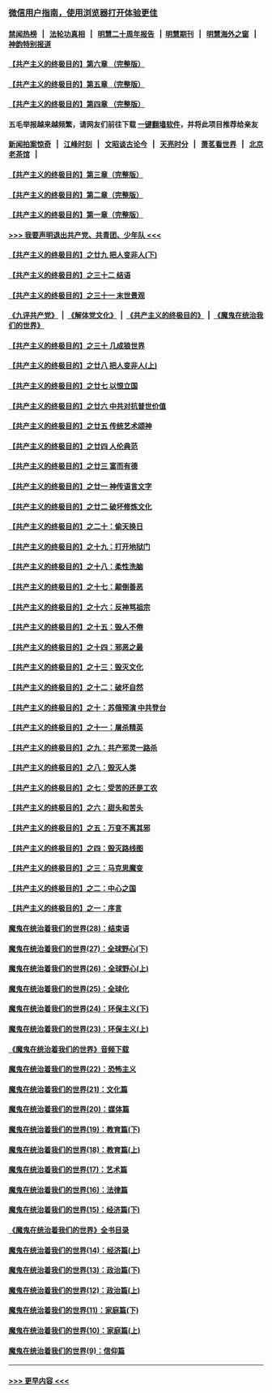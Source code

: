 ### [微信用户指南，使用浏览器打开体验更佳](https://github.com/gfw-breaker/banned-news1/blob/master/indexes/wechat-guide.md?t=0)
#### [禁闻热榜](热点新闻.md?t=0)  &nbsp;&nbsp;|&nbsp;&nbsp; [法轮功真相](https://github.com/gfw-breaker/truth/blob/master/README.md?t=0) &nbsp;&nbsp;|&nbsp;&nbsp; [明慧二十周年报告](https://github.com/gfw-breaker/mh-reports/blob/master/README.md?t=0) &nbsp;&nbsp;|&nbsp;&nbsp;[明慧期刊](https://github.com/gfw-breaker/mh-qikan) &nbsp;&nbsp;|&nbsp;&nbsp; [明慧海外之窗](https://github.com/gfw-breaker/mh-news/blob/master/README.md?t=0) &nbsp;&nbsp;|&nbsp;&nbsp; [神韵特别报道](https://github.com/gfw-breaker/mh-news/blob/master/shenyun.md?t=0)
#### [【共产主义的终极目的】第六章 （完整版）](../pages/nsc422/n11428913.md?t=02110811) 
#### [【共产主义的终极目的】第五章 （完整版）](../pages/nsc422/n11428912.md?t=02110811) 
#### [【共产主义的终极目的】第四章 （完整版）](../pages/nsc422/n11428907.md?t=02110811) 
#### 五毛举报越来越频繁，请网友们前往下载 [一键翻墙软件](https://github.com/gfw-breaker/ssr-accounts)，并将此项目推荐给亲友
#### [新闻拍案惊奇](https://github.com/gfw-breaker/banned-news1/blob/master/pages/link4.md) &nbsp;&nbsp;|&nbsp;&nbsp; [江峰时刻](https://github.com/gfw-breaker/banned-news1/blob/master/pages/link4.md) &nbsp;&nbsp;|&nbsp;&nbsp; [文昭谈古论今](https://github.com/gfw-breaker/banned-news1/blob/master/pages/link4.md) &nbsp;&nbsp;|&nbsp;&nbsp; [天亮时分](https://github.com/gfw-breaker/banned-news1/blob/master/pages/link4.md) &nbsp;&nbsp;|&nbsp;&nbsp; [萧茗看世界](https://github.com/gfw-breaker/banned-news1/blob/master/pages/link4.md) &nbsp;&nbsp;|&nbsp;&nbsp; [北京老茶馆](https://github.com/gfw-breaker/banned-news1/blob/master/pages/link4.md) &nbsp;&nbsp;|&nbsp;&nbsp; 
#### [【共产主义的终极目的】第三章（完整版）](../pages/nsc422/n11428848.md?t=02110811) 
#### [【共产主义的终极目的】第二章（完整版）](../pages/nsc422/n11428831.md?t=02110811) 
#### [【共产主义的终极目的】第一章（完整版）](../pages/nsc422/n11417651.md?t=02110811) 
#### [>>> 我要声明退出共产党、共青团、少年队 <<<](https://github.com/begood0513/goodnews/blob/master/quit/letter.md) 
#### [【共产主义的终极目的】之廿九 把人变非人(下)](../pages/nsc422/n11344140.md?t=02110811) 
#### [【共产主义的终极目的】之三十二 结语](../pages/nsc422/n11360535.md?t=02110811) 
#### [【共产主义的终极目的】之三十一 末世景观](../pages/nsc422/n11351129.md?t=02110811) 
#### [《九评共产党》](https://github.com/begood0513/9ping.md/blob/master/README.md) &nbsp;|&nbsp; [《解体党文化》](../../../../jtdwh.md/blob/master/README.md)  &nbsp;|&nbsp; [《共产主义的终极目的》](../../../../gczydzjmd.md/blob/master/README.md) &nbsp;|&nbsp; [《魔鬼在统治我们的世界》](../../../../mgztzwmdsj.md/blob/master/README.md) 
#### [【共产主义的终极目的】之三十 几成狼世界](../pages/nsc422/n11348280.md?t=02110811) 
#### [【共产主义的终极目的】之廿八 把人变非人(上)](../pages/nsc422/n11340492.md?t=02110811) 
#### [【共产主义的终极目的】之廿七 以恨立国](../pages/nsc422/n11336944.md?t=02110811) 
#### [【共产主义的终极目的】之廿六 中共对抗普世价值](../pages/nsc422/n11324785.md?t=02110811) 
#### [【共产主义的终极目的】之廿五 传统艺术颂神](../pages/nsc422/n11296396.md?t=02110811) 
#### [【共产主义的终极目的】之廿四 人伦典范](../pages/nsc422/n11296397.md?t=02110811) 
#### [【共产主义的终极目的】之廿三 富而有德](../pages/nsc422/n11283598.md?t=02110811) 
#### [【共产主义的终极目的】之廿一 神传语言文字](../pages/nsc422/n11263265.md?t=02110811) 
#### [【共产主义的终极目的】之廿二 破坏修炼文化](../pages/nsc422/n11245728.md?t=02110811) 
#### [【共产主义的终极目的】之二十：偷天换日](../pages/nsc422/n11238846.md?t=02110811) 
#### [【共产主义的终极目的】之十九：打开地狱门](../pages/nsc422/n11206376.md?t=02110811) 
#### [【共产主义的终极目的】之十八：柔性洗脑](../pages/nsc422/n11199994.md?t=02110811) 
#### [【共产主义的终极目的】之十七：颠倒善恶](../pages/nsc422/n11179782.md?t=02110811) 
#### [【共产主义的终极目的】之十六：反神骂祖宗](../pages/nsc422/n11166798.md?t=02110811) 
#### [【共产主义的终极目的】之十五：毁人不倦](../pages/nsc422/n11166792.md?t=02110811) 
#### [【共产主义的终极目的】之十四：邪恶之最](../pages/nsc422/n11150249.md?t=02110811) 
#### [【共产主义的终极目的】之十三：毁灭文化](../pages/nsc422/n11135227.md?t=02110811) 
#### [【共产主义的终极目的】之十二：破坏自然](../pages/nsc422/n11135214.md?t=02110811) 
#### [【共产主义的终极目的】之十：苏俄预演 中共登台](../pages/nsc422/n11118424.md?t=02110811) 
#### [【共产主义的终极目的】之十一：屠杀精英](../pages/nsc422/n11118442.md?t=02110811) 
#### [【共产主义的终极目的】之九：共产邪灵一路杀](../pages/nsc422/n11114139.md?t=02110811) 
#### [【共产主义的终极目的】之八：毁灭人类](../pages/nsc422/n11108503.md?t=02110811) 
#### [【共产主义的终极目的】之七：受苦的还是工农](../pages/nsc422/n11101809.md?t=02110811) 
#### [【共产主义的终极目的】之六：甜头和苦头](../pages/nsc422/n11096971.md?t=02110811) 
#### [【共产主义的终极目的】之五：万变不离其邪](../pages/nsc422/n11091285.md?t=02110811) 
#### [【共产主义的终极目的】之四：毁灭路线图](../pages/nsc422/n11086284.md?t=02110811) 
#### [【共产主义的终极目的】之三：马克思魔变](../pages/nsc422/n11061941.md?t=02110811) 
#### [【共产主义的终极目的】之二：中心之国](../pages/nsc422/n11047728.md?t=02110811) 
#### [【共产主义的终极目的】之一：序言](../pages/nsc422/n11086077.md?t=02110811) 
#### [魔鬼在统治着我们的世界(28)：结束语](../pages/nsc422/n10936246.md?t=02110811) 
#### [魔鬼在统治着我们的世界(27)：全球野心(下)](../pages/nsc422/n10928319.md?t=02110811) 
#### [魔鬼在统治着我们的世界(26)：全球野心(上)](../pages/nsc422/n10900318.md?t=02110811) 
#### [魔鬼在统治着我们的世界(25)：全球化](../pages/nsc422/n10788205.md?t=02110811) 
#### [魔鬼在统治着我们的世界(24)：环保主义(下)](../pages/nsc422/n10695307.md?t=02110811) 
#### [魔鬼在统治着我们的世界(23)：环保主义(上)](../pages/nsc422/n10688613.md?t=02110811) 
#### [《魔鬼在统治着我们的世界》音频下载](../pages/nsc422/n10635553.md?t=02110811) 
#### [魔鬼在统治着我们的世界(22)：恐怖主义](../pages/nsc422/n10614727.md?t=02110811) 
#### [魔鬼在统治着我们的世界(21)：文化篇](../pages/nsc422/n10597706.md?t=02110811) 
#### [魔鬼在统治着我们的世界(20)：媒体篇](../pages/nsc422/n10586579.md?t=02110811) 
#### [魔鬼在统治着我们的世界(19)：教育篇(下)](../pages/nsc422/n10564808.md?t=02110811) 
#### [魔鬼在统治着我们的世界(18)：教育篇(上)](../pages/nsc422/n10526970.md?t=02110811) 
#### [魔鬼在统治着我们的世界(17)：艺术篇](../pages/nsc422/n10499093.md?t=02110811) 
#### [魔鬼在统治着我们的世界(16)：法律篇](../pages/nsc422/n10485969.md?t=02110811) 
#### [魔鬼在统治着我们的世界(15)：经济篇(下)](../pages/nsc422/n10469975.md?t=02110811) 
#### [《魔鬼在统治着我们的世界》全书目录](../pages/nsc422/n10464261.md?t=02110811) 
#### [魔鬼在统治着我们的世界(14)：经济篇(上)](../pages/nsc422/n10457370.md?t=02110811) 
#### [魔鬼在统治着我们的世界(13)：政治篇(下)](../pages/nsc422/n10448270.md?t=02110811) 
#### [魔鬼在统治着我们的世界(12)：政治篇(上)](../pages/nsc422/n10444576.md?t=02110811) 
#### [魔鬼在统治着我们的世界(11)：家庭篇(下)](../pages/nsc422/n10440961.md?t=02110811) 
#### [魔鬼在统治着我们的世界(10)：家庭篇(上)](../pages/nsc422/n10435448.md?t=02110811) 
#### [魔鬼在统治着我们的世界(9)：信仰篇](../pages/nsc422/n10432159.md?t=02110811) 

----
#### [ >>> 更早内容 <<< ](../indexes/nsc422-earlier.md)
